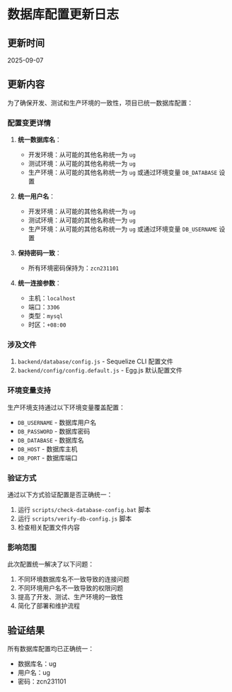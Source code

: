 # 数据库配置更新日志

## 更新时间

2025-09-07

## 更新内容

为了确保开发、测试和生产环境的一致性，项目已统一数据库配置：

### 配置变更详情

1. **统一数据库名**：
   - 开发环境：从可能的其他名称统一为 `ug`
   - 测试环境：从可能的其他名称统一为 `ug`
   - 生产环境：从可能的其他名称统一为 `ug` 或通过环境变量 `DB_DATABASE` 设置

2. **统一用户名**：
   - 开发环境：从可能的其他名称统一为 `ug`
   - 测试环境：从可能的其他名称统一为 `ug`
   - 生产环境：从可能的其他名称统一为 `ug` 或通过环境变量 `DB_USERNAME` 设置

3. **保持密码一致**：
   - 所有环境密码保持为：`zcn231101`

4. **统一连接参数**：
   - 主机：`localhost`
   - 端口：`3306`
   - 类型：`mysql`
   - 时区：`+08:00`

### 涉及文件

1. `backend/database/config.js` - Sequelize CLI 配置文件
2. `backend/config/config.default.js` - Egg.js 默认配置文件

### 环境变量支持

生产环境支持通过以下环境变量覆盖配置：

- `DB_USERNAME` - 数据库用户名
- `DB_PASSWORD` - 数据库密码
- `DB_DATABASE` - 数据库名
- `DB_HOST` - 数据库主机
- `DB_PORT` - 数据库端口

### 验证方式

通过以下方式验证配置是否正确统一：

1. 运行 `scripts/check-database-config.bat` 脚本
2. 运行 `scripts/verify-db-config.js` 脚本
3. 检查相关配置文件内容

### 影响范围

此次配置统一解决了以下问题：

1. 不同环境数据库名不一致导致的连接问题
2. 不同环境用户名不一致导致的权限问题
3. 提高了开发、测试、生产环境的一致性
4. 简化了部署和维护流程

## 验证结果

所有数据库配置均已正确统一：

- 数据库名：ug
- 用户名：ug
- 密码：zcn231101
